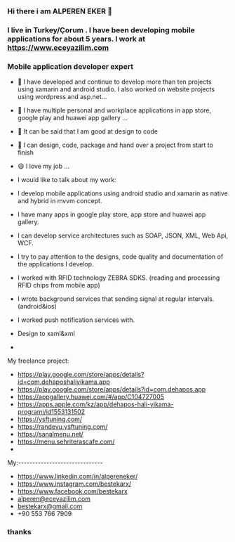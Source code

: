 ### Hi there i am ALPEREN EKER 👋
### I live in Turkey/Çorum . I have been developing mobile applications for about 5 years. I work at https://www.eceyazilim.com
### Mobile application developer expert

- 🌱 I have developed and continue to develop more than ten projects using xamarin and android studio. I also worked on website projects using wordpress and asp.net...
- 👯 I have multiple personal and workplace applications in app store, google play and huawei app gallery ...
- 🤔 It can be said that I am good at design to code
- 💬 I can design, code, package and hand over a project from start to finish
- 😄 I love my job ...
- I would like to talk about my work:
- I develop mobile applications using android studio and xamarin as native and hybrid in mvvm concept.
- I have many apps in google play store, app store and huawei app gallery.
- I can develop service architectures such as SOAP, JSON, XML, Web Api, WCF. 
- I try to pay attention to the designs, code quality and documentation of the applications I develop.
- I worked with RFID technology ZEBRA SDKS. (reading and processing RFID chips from mobile app)
- I wrote background services that sending signal at regular intervals. (android&ios)
- I worked push notification services with.
- Design to xaml&xml

- 

My freelance project:
- https://play.google.com/store/apps/details?id=com.dehaposhaliyikama.app
- https://play.google.com/store/apps/details?id=com.dehapos.app
- https://appgallery.huawei.com/#/app/C104727005
- https://apps.apple.com/kz/app/dehapos-hali-yikama-programi/id1553131502
- https://ysftuning.com/
- https://randevu.ysftuning.com/
- https://sanalmenu.net/
- https://menu.sehriterascafe.com/
- 
My:------------------------------
- https://www.linkedin.com/in/alpereneker/
- https://www.instagram.com/bestekarx/
- https://www.facebook.com/bestekarx
- alperen@eceyazilim.com
- bestekarx@gmail.com
- +90 553 766 7909
### thanks

